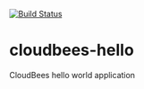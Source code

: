 [![Build Status](https://buildhive.cloudbees.com/job/fdonze/job/cloudbees-hello/badge/icon)](https://buildhive.cloudbees.com/job/fdonze/job/cloudbees-hello/)

cloudbees-hello
===============

CloudBees hello world application
